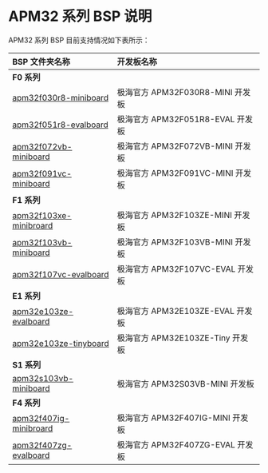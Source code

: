 # APM32 系列 BSP 说明

APM32 系列 BSP 目前支持情况如下表所示：

| **BSP 文件夹名称**                               | **开发板名称**                   |
| :----------------------------------------------- | :------------------------------- |
| **F0 系列**                                      |                                  |
| [apm32f030r8-miniboard](apm32f030r8-miniboard)   | 极海官方 APM32F030R8-MINI 开发板 |
| [apm32f051r8-evalboard](apm32f051r8-evalboard)   | 极海官方 APM32F051R8-EVAL 开发板 |
| [apm32f072vb-miniboard](apm32f072vb-miniboard)   | 极海官方 APM32F072VB-MINI 开发板 |
| [apm32f091vc-miniboard](apm32f091vc-miniboard)   | 极海官方 APM32F091VC-MINI 开发板 |
| **F1 系列**                                      |                                  |
| [apm32f103xe-minibroard](apm32f103xe-minibroard) | 极海官方 APM32F103ZE-MINI 开发板 |
| [apm32f103vb-miniboard](apm32f103vb-miniboard)   | 极海官方 APM32F103VB-MINI 开发板 |
| [apm32f107vc-evalboard](apm32f107vc-evalboard)   | 极海官方 APM32F107VC-EVAL 开发板 |
| **E1 系列**                                      |                                  |
| [apm32e103ze-evalboard](apm32e103ze-evalboard)   | 极海官方 APM32E103ZE-EVAL 开发板 |
| [apm32e103ze-tinyboard](apm32e103ze-tinyboard)   | 极海官方 APM32E103ZE-Tiny 开发板 |
| **S1 系列**                                      |                                  |
| [apm32s103vb-miniboard](apm32s103vb-miniboard)   | 极海官方 APM32S03VB-MINI 开发板  |
| **F4 系列**                                      |                                  |
| [apm32f407ig-minibroard](apm32f407ig-minibroard) | 极海官方 APM32F407IG-MINI 开发板 |
| [apm32f407zg-evalboard](apm32f407zg-evalboard)   | 极海官方 APM32F407ZG-EVAL 开发板 |
